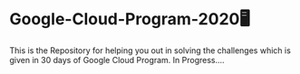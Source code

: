 # Google-Cloud-Program-2020🖥
This is the Repository for helping you out in solving the challenges which is given in 30 days of Google Cloud Program.
In Progress....
